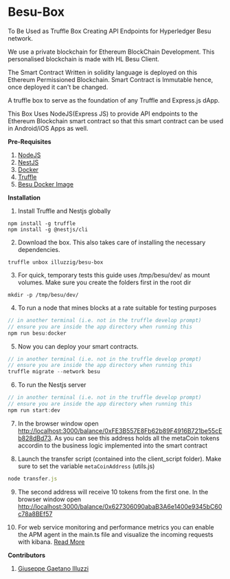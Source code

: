 # Besu-Box
To Be Used as Truffle Box Creating API Endpoints for
Hyperledger Besu network.

We use a private blockchain for Ethereum BlockChain
Development. This personalised blockchain is made with HL Besu Client.

The Smart Contract Written in solidity language
is deployed on this Ethereum Permissioned Blockchain. Smart Contract is
Immutable hence, once deployed it can't be changed.

A truffle box to serve as the foundation of any Truffle and Express.js dApp.

This Box Uses NodeJS(Express JS) to provide API
endpoints to the Ethereum Blockchain smart contract so that this
smart contract can be used in Android/iOS Apps as well.

**Pre-Requisites**
1. [NodeJS](https://www.digitalocean.com/community/tutorials/how-to-install-node-js-on-ubuntu-16-04)
2. [NestJS](https://nestjs.com/)
3. [Docker](https://docs.docker.com/get-docker/)
4. [Truffle](https://github.com/trufflesuite/truffle)
5. [Besu Docker Image](https://besu.hyperledger.org/en/stable/HowTo/Get-Started/Run-Docker-Image/)

**Installation**
1. Install Truffle and Nestjs globally
```
npm install -g truffle
npm install -g @nestjs/cli
```

2. Download the box. This also takes care of installing the necessary dependencies.
```
truffle unbox illuzzig/besu-box
```

3. For quick, temporary tests this guide uses /tmp/besu/dev/ as mount volumes. Make sure you create the folders first in the root dir
```
mkdir -p /tmp/besu/dev/
```

4. To run a node that mines blocks at a rate suitable for testing purposes
```javascript
// in another terminal (i.e. not in the truffle develop prompt)
// ensure you are inside the app directory when running this
npm run besu:docker
```

5. Now you can deploy your smart contracts. 
```javascript
// in another terminal (i.e. not in the truffle develop prompt)
// ensure you are inside the app directory when running this
truffle migrate --network besu
```

6. To run the Nestjs server
```javascript
// in another terminal (i.e. not in the truffle develop prompt)
// ensure you are inside the app directory when running this
npm run start:dev
```

7. In the browser window open [http://localhost:3000/balance/0xFE3B557E8Fb62b89F4916B721be55cEb828dBd73](http://localhost:3000/balance/0xFE3B557E8Fb62b89F4916B721be55cEb828dBd73). As you can see this address holds all the metaCoin tokens accordin to the business logic implemented into the smart contract

8. Launch the transfer script (contained into the client_script folder). Make sure to set the variable `metaCoinAddress` (utils.js)
```javascript
node transfer.js
```

9. The second address will receive 10 tokens from the first one. In the browser window open [http://localhost:3000/balance/0x627306090abaB3A6e1400e9345bC60c78a8BEf57](http://localhost:3000/balance/0x627306090abaB3A6e1400e9345bC60c78a8BEf57)

10. For web service monitoring and performance metrics you can enable the APM agent in the main.ts file and visualize the incoming requests with kibana. [Read More](https://www.elastic.co/guide/en/apm/agent/nodejs/current/index.html)

**Contributors**
1. [Giuseppe Gaetano Illuzzi](https://github.com/illuzzig)
